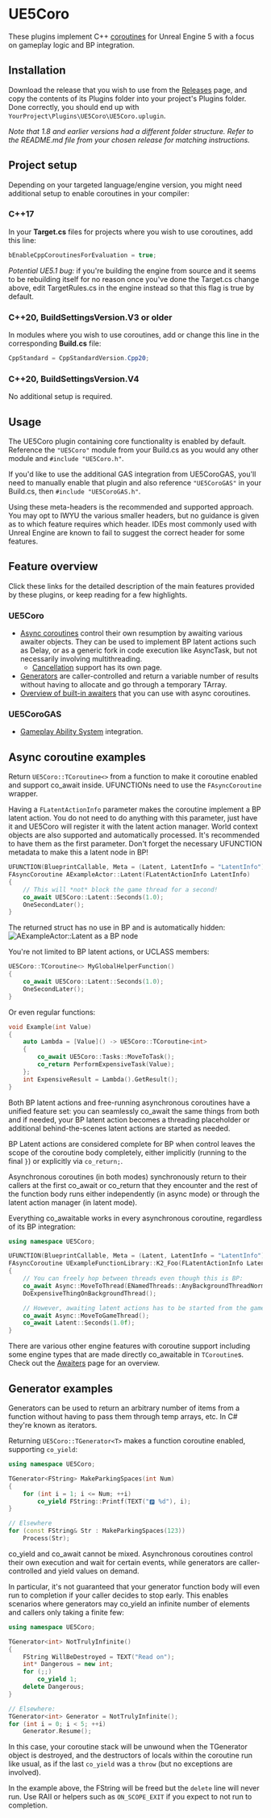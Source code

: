 # UE5Coro

These plugins implement C\+\+
[coroutines](https://en.cppreference.com/w/cpp/language/coroutines) for
Unreal Engine 5 with a focus on gameplay logic and BP integration.

## Installation

Download the release that you wish to use from the
[Releases](https://github.com/landelare/ue5coro/releases) page, and copy the
contents of its Plugins folder into your project's Plugins folder.
Done correctly, you should end up with
`YourProject\Plugins\UE5Coro\UE5Coro.uplugin`.

_Note that 1.8 and earlier versions had a different folder structure._
_Refer to the README.md file from your chosen release for matching instructions._

## Project setup

Depending on your targeted language/engine version, you might need additional
setup to enable coroutines in your compiler:

### C++17

In your **Target.cs** files for projects where you wish to use coroutines,
add this line:
```c#
bEnableCppCoroutinesForEvaluation = true;
```

_Potential UE5.1 bug:_ if you're building the engine from source and it seems to
be rebuilding itself for no reason once you've done the Target.cs change above,
edit TargetRules.cs in the engine instead so that this flag is true by default.

### C++20, BuildSettingsVersion.V3 or older

In modules where you wish to use coroutines, add or change this line in the
corresponding **Build.cs** file:
```c#
CppStandard = CppStandardVersion.Cpp20;
```

### C++20, BuildSettingsVersion.V4

No additional setup is required.

## Usage

The UE5Coro plugin containing core functionality is enabled by default.
Reference the `"UE5Coro"` module from your Build.cs as you would any other
module and `#include "UE5Coro.h"`.

If you'd like to use the additional GAS integration from UE5CoroGAS, you'll
need to manually enable that plugin and also reference `"UE5CoroGAS"` in your
Build.cs, then `#include "UE5CoroGAS.h"`.

Using these meta-headers is the recommended and supported approach.
You may opt to IWYU the various smaller headers, but no guidance is given as to
which feature requires which header.
IDEs most commonly used with Unreal Engine are known to fail to suggest the
correct header for some features.

## Feature overview

Click these links for the detailed description of the main features provided
by these plugins, or keep reading for a few highlights.

### UE5Coro

* [Async coroutines](Docs/Async.md) control their own resumption by awaiting
various awaiter objects. They can be used to implement BP latent actions such as
Delay, or as a generic fork in code execution like AsyncTask, but not
necessarily involving multithreading.
  * [Cancellation](Docs/Cancellation.md) support has its own page.
* [Generators](Docs/Generator.md) are caller-controlled and return a variable
number of results without having to allocate and go through a temporary TArray.
* [Overview of built-in awaiters](Docs/Awaiters.md) that you can use with async
coroutines.

### UE5CoroGAS

* [Gameplay Ability System](Docs/GAS.md) integration.

## Async coroutine examples

Return `UE5Coro::TCoroutine<>` from a function to make it coroutine enabled and
support co_await inside.
UFUNCTIONs need to use the `FAsyncCoroutine` wrapper.

Having a `FLatentActionInfo` parameter makes the coroutine implement a BP latent
action.
You do not need to do anything with this parameter, just have it and UE5Coro
will register it with the latent action manager.
World context objects are also supported and automatically processed.
It's recommended to have them as the first parameter.
Don't forget the necessary UFUNCTION metadata to make this a latent node in BP!

```cpp
UFUNCTION(BlueprintCallable, Meta = (Latent, LatentInfo = "LatentInfo"))
FAsyncCoroutine AExampleActor::Latent(FLatentActionInfo LatentInfo)
{
    // This will *not* block the game thread for a second!
    co_await UE5Coro::Latent::Seconds(1.0);
    OneSecondLater();
}
```

The returned struct has no use in BP and is automatically hidden:
![AExampleActor::Latent as a BP node](Docs/latent_node.png)

You're not limited to BP latent actions, or UCLASS members:

```cpp
UE5Coro::TCoroutine<> MyGlobalHelperFunction()
{
    co_await UE5Coro::Latent::Seconds(1.0);
    OneSecondLater();
}
```

Or even regular functions:

```cpp
void Example(int Value)
{
    auto Lambda = [Value]() -> UE5Coro::TCoroutine<int>
    {
        co_await UE5Coro::Tasks::MoveToTask();
        co_return PerformExpensiveTask(Value);
    };
    int ExpensiveResult = Lambda().GetResult();
}
```

Both BP latent actions and free-running asynchronous coroutines have a unified
feature set: you can seamlessly co_await the same things from both and if
needed, your BP latent action becomes a threading placeholder or additional
behind-the-scenes latent actions are started as needed.

BP Latent actions are considered complete for BP when control leaves the scope
of the coroutine body completely, either implicitly (running to the final `}`)
or explicitly via `co_return;`.

Asynchronous coroutines (in both modes) synchronously return to their callers at
the first co_await or co_return that they encounter and the rest of the function
body runs either independently (in async mode) or through the latent action
manager (in latent mode).

Everything co_awaitable works in every asynchronous coroutine, regardless of its
BP integration:

```cpp
using namespace UE5Coro;

UFUNCTION(BlueprintCallable, Meta = (Latent, LatentInfo = "LatentInfo"))
FAsyncCoroutine UExampleFunctionLibrary::K2_Foo(FLatentActionInfo LatentInfo)
{
    // You can freely hop between threads even though this is BP:
    co_await Async::MoveToThread(ENamedThreads::AnyBackgroundThreadNormalTask);
    DoExpensiveThingOnBackgroundThread();

    // However, awaiting latent actions has to be started from the game thread:
    co_await Async::MoveToGameThread();
    co_await Latent::Seconds(1.0f);
}
```

There are various other engine features with coroutine support including some
engine types that are made directly co_awaitable in `TCoroutine`s.
Check out the [Awaiters](Docs/Awaiters.md) page for an overview.

## Generator examples

Generators can be used to return an arbitrary number of items from a function
without having to pass them through temp arrays, etc.
In C# they're known as iterators.

Returning `UE5Coro::TGenerator<T>` makes a function coroutine enabled,
supporting `co_yield`:

```cpp
using namespace UE5Coro;

TGenerator<FString> MakeParkingSpaces(int Num)
{
    for (int i = 1; i <= Num; ++i)
        co_yield FString::Printf(TEXT("🅿️ %d"), i);
}

// Elsewhere
for (const FString& Str : MakeParkingSpaces(123))
    Process(Str);
```

co_yield and co_await cannot be mixed.
Asynchronous coroutines control their own execution and wait for certain events,
while generators are caller-controlled and yield values on demand.

In particular, it's not guaranteed that your generator function body will even
run to completion if your caller decides to stop early.
This enables scenarios where generators may co_yield an infinite number of
elements and callers only taking a finite few:

```cpp
using namespace UE5Coro;

TGenerator<int> NotTrulyInfinite()
{
    FString WillBeDestroyed = TEXT("Read on");
    int* Dangerous = new int;
    for (;;)
        co_yield 1;
    delete Dangerous;
}

// Elsewhere:
TGenerator<int> Generator = NotTrulyInfinite();
for (int i = 0; i < 5; ++i)
    Generator.Resume();
```

In this case, your coroutine stack will be unwound when the TGenerator object
is destroyed, and the destructors of locals within the coroutine run like usual,
as if the last `co_yield` was a `throw` (but no exceptions are involved).

In the example above, the FString will be freed but the `delete` line will never
run.
Use RAII or helpers such as `ON_SCOPE_EXIT` if you expect to not run to
completion.

